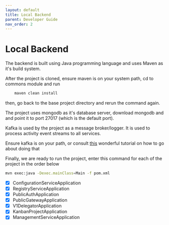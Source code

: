 ```yaml
---
layout: default
title: Local Backend
parent: Developer Guide
nav_order: 2
---
```


# Local Backend

The backend is built using Java programming language and uses Maven as it's build system.

After the project is cloned, ensure maven is on your system path, cd to commons module and run 

````sh
    maven clean install
````
then, go back to the base project directory and rerun the command again. 

The project uses mongodb as it's database server, download mongodb and and point it to port 27017 (which is the default port).

Kafka is used by the project as a message broker/logger. It is used to process activity event streams to all services. 

Ensure kafka is on your path, or consult [this](https://adityasridhar.com/posts/how-to-easily-install-kafka-without-zookeeper) wonderful tutorial on how to go about doing that

Finally, we are ready to run the project, enter this command for each of the project in the order below
```sh 
mvn exec:java -Dexec.mainClass=Main -f pom.xml
```
- [x] ConfigurationServiceApplication
- [x] RegistryServiceApplication
- [x] PublicAuthApplication
- [x] PublicGatewayApplication
- [x] V1DelegatorApplication
- [x] KanbanProjectApplication
- [x] ManagementServiceApplication

